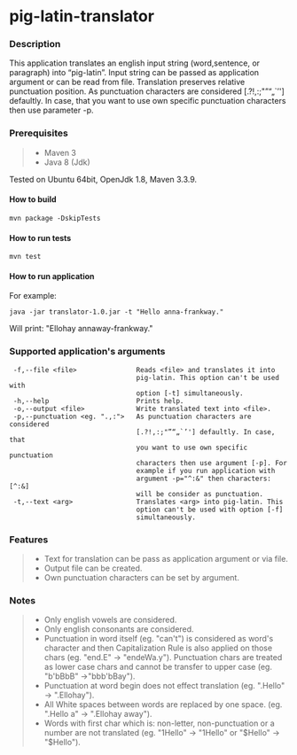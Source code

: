# pig-latin-translator

### Description
This application translates an english input string (word,sentence, or paragraph) into “pig-latin”. 
Input string can be passed as application argument or can be read from file. 
Translation preserves relative punctuation position. 
As punctuation characters are considered [.?!,:;"”“„`’'] defaultly. In case, that you want to use own specific punctuation characters then use parameter -p.

### Prerequisites
 >- Maven 3 
 >- Java 8 (Jdk)

Tested on Ubuntu 64bit, OpenJdk 1.8, Maven 3.3.9.


#### How to build

```
mvn package -DskipTests
```

#### How to run tests

```
mvn test
```

#### How to run application

For example:

```
java -jar translator-1.0.jar -t "Hello anna-frankway."
```

Will print: "Ellohay annaway-frankway."

### Supported application's arguments
```
 -f,--file <file>               Reads <file> and translates it into
                                pig-latin. This option can't be used with
                                option [-t] simultaneously.
 -h,--help                      Prints help.
 -o,--output <file>             Write translated text into <file>.
 -p,--punctuation <eg. ".,:">   As punctuation characters are considered
                                [.?!,:;"”“„`’'] defaultly. In case, that
                                you want to use own specific punctuation
                                characters then use argument [-p]. For
                                example if you run application with
                                argument -p="^:&" then characters: [^:&]
                                will be consider as punctuation.
 -t,--text <arg>                Translates <arg> into pig-latin. This
                                option can't be used with option [-f]
                                simultaneously.                                
```

### Features
 >- Text for translation can be pass as application argument or via file.
 >- Output file can be created.
 >- Own punctuation characters can be set by argument.
 
### Notes
 >- Only english vowels are considered.
 >- Only english consonants are considered.
 >- Punctuation in word itself (eg. "can't") is considered as word's character and then Capitalization Rule is also applied on those chars (eg. "end.E" -> "endeWa.y"). 
    Punctuation chars are treated as lower case chars and cannot be transfer to upper case (eg. "b'bBbB" ->"bbb'bBay").
 >- Punctuation at word begin does not effect translation (eg. ".Hello" -> ".Ellohay").
 >- All White spaces between words are replaced by one space. (eg. ".Hello   a" -> ".Ellohay away").
 >- Words with first char which is: non-letter, non-punctuation or a number are not translated (eg. "1Hello" -> "1Hello" or "$Hello" -> "$Hello").